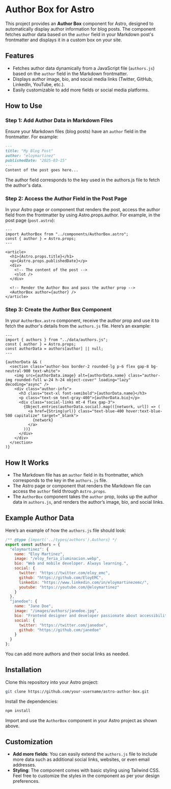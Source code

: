 # Author Box for Astro

This project provides an **Author Box** component for Astro, designed to automatically display author information for blog posts. The component fetches author data based on the `author` field in your Markdown post's frontmatter and displays it in a custom box on your site.

## Features

- Fetches author data dynamically from a JavaScript file (`authors.js`) based on the `author` field in the Markdown frontmatter.
- Displays author image, bio, and social media links (Twitter, GitHub, LinkedIn, YouTube, etc.).
- Easily customizable to add more fields or social media platforms.

## How to Use

### Step 1: Add Author Data in Markdown Files

Ensure your Markdown files (blog posts) have an `author` field in the frontmatter. For example:

```md
---
title: "My Blog Post"
author: "eloymartinez"
publishedDate: "2025-03-15"
---
Content of the post goes here...
```

The author field corresponds to the key used in the authors.js file to fetch the author's data.

### Step 2: Access the Author Field in the Post Page

In your Astro page or component that renders the post, access the author field from the frontmatter by using Astro.props.author. For example, in the post page (`post.astro`):

```astro
---
import AuthorBox from "../components/AuthorBox.astro";
const { author } = Astro.props;
---

<article>
  <h1>{Astro.props.title}</h1>
  <p>{Astro.props.publishedDate}</p>
  <div>
    <!-- The content of the post -->
    <slot />
  </div>

  <!-- Render the Author Box and pass the author prop -->
  <AuthorBox author={author} />
</article>
```

### Step 3: Create the Author Box Component

In your `AuthorBox.astro` component, receive the author prop and use it to fetch the author's details from the `authors.js` file. Here’s an example:

```astro
---
import { authors } from "../data/authors.js";
const { author } = Astro.props;
const authorData = authors[author] || null;
---

{authorData && (
  <section class="author-box border-2 rounded-lg p-6 flex gap-8 bg-neutral-900 text-white">
    <img src={authorData.image} alt={authorData.name} class="author-img rounded-full w-24 h-24 object-cover" loading="lazy" decoding="async" />
    <div class="author-info">
      <h3 class="text-xl font-semibold">{authorData.name}</h3>
      <p class="text-sm text-gray-400">{authorData.bio}</p>
      <div class="social-links mt-4 flex gap-3">
        {Object.entries(authorData.social).map(([network, url]) => (
          <a href={String(url)} class="text-blue-400 hover:text-blue-500 capitalize" target="_blank">
            {network}
          </a>
        ))}
      </div>
    </div>
  </section>
)}
```

## How It Works

- The Markdown file has an `author` field in its frontmatter, which corresponds to the key in the `authors.js` file.
- The Astro page or component that renders the Markdown file can access the `author` field through `Astro.props`.
- The `AuthorBox` component takes the `author` prop, looks up the author data in `authors.js`, and renders the author’s image, bio, and social links.

## Example Author Data

Here’s an example of how the `authors.js` file should look:

```js
/** @type {import('../types/authors').Authors} */
export const authors = {
  "eloymartinez": {
    name: "Eloy Martinez",
    image: "/eloy_feria_iluminacion.webp",
    bio: "Web and mobile developer. Always learning.",
    social: {
      twitter: "https://twitter.com/eloy_emc",
      github: "https://github.com/EloyEMC",
      linkedin: "https://www.linkedin.com/in/eloymartinezemc/",
      youtube: "https://youtube.com/@eloymartinez"
    }
  },
  "janedoe": {
    name: "Jane Doe",
    image: "/images/authors/janedoe.jpg",
    bio: "Frontend designer and developer passionate about accessibility.",
    social: {
      twitter: "https://twitter.com/janedoe",
      github: "https://github.com/janedoe"
    }
  }
};
```

You can add more authors and their social links as needed.

## Installation

Clone this repository into your Astro project:

```bash
git clone https://github.com/your-username/astro-author-box.git
```

Install the dependencies:

```bash
npm install
```

Import and use the `AuthorBox` component in your Astro project as shown above.

## Customization

- **Add more fields**: You can easily extend the `authors.js` file to include more data such as additional social links, websites, or even email addresses.
- **Styling**: The component comes with basic styling using Tailwind CSS. Feel free to customize the styles in the component as per your design preferences.
